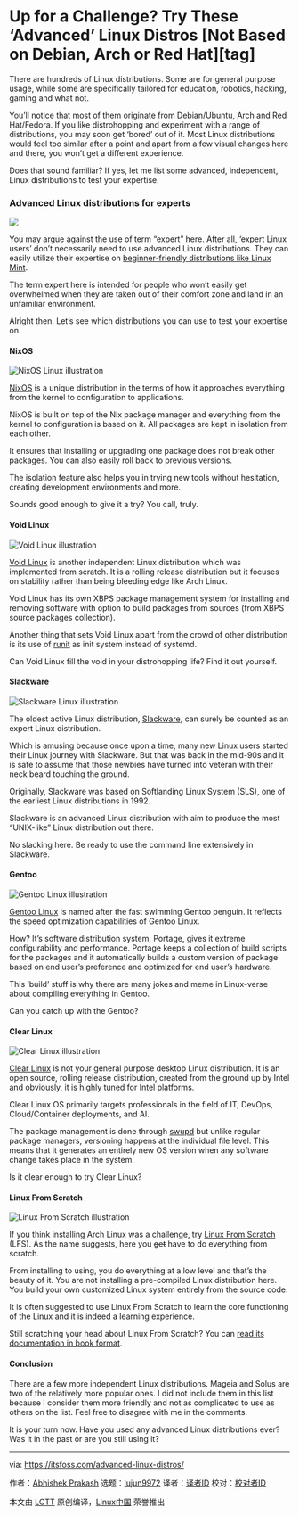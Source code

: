 [#]: subject: (Up for a Challenge? Try These ‘Advanced’ Linux Distros [Not Based on Debian, Arch or Red Hat])
[#]: via: (https://itsfoss.com/advanced-linux-distros/)
[#]: author: (Abhishek Prakash https://itsfoss.com/author/abhishek/)
[#]: collector: (lujun9972)
[#]: translator: (zepoch)
[#]: reviewer: ( )
[#]: publisher: ( )
[#]: url: ( )

Up for a Challenge? Try These ‘Advanced’ Linux Distros [Not Based on Debian, Arch or Red Hat][tag]
======

There are hundreds of Linux distributions. Some are for general purpose usage, while some are specifically tailored for education, robotics, hacking, gaming and what not.

You’ll notice that most of them originate from Debian/Ubuntu, Arch and Red Hat/Fedora. If you like distrohopping and experiment with a range of distributions, you may soon get ‘bored’ out of it. Most Linux distributions would feel too similar after a point and apart from a few visual changes here and there, you won’t get a different experience.

Does that sound familiar? If yes, let me list some advanced, independent, Linux distributions to test your expertise.

### Advanced Linux distributions for experts

![][1]

You may argue against the use of term “expert” here. After all, ‘expert Linux users’ don’t necessarily need to use advanced Linux distributions. They can easily utilize their expertise on [beginner-friendly distributions like Linux Mint][2].

The term expert here is intended for people who won’t easily get overwhelmed when they are taken out of their comfort zone and land in an unfamiliar environment.

Alright then. Let’s see which distributions you can use to test your expertise on.

#### NixOS

![NixOS Linux illustration][3]

[NixOS][4] is a unique distribution in the terms of how it approaches everything from the kernel to configuration to applications.

NixOS is built on top of the Nix package manager and everything from the kernel to configuration is based on it. All packages are kept in isolation from each other.

It ensures that installing or upgrading one package does not break other packages. You can also easily roll back to previous versions.

The isolation feature also helps you in trying new tools without hesitation, creating development environments and more.

Sounds good enough to give it a try? You call, truly.

#### Void Linux

![Void Linux illustration][5]

[Void Linux][6] is another independent Linux distribution which was implemented from scratch. It is a rolling release distribution but it focuses on stability rather than being bleeding edge like Arch Linux.

Void Linux has its own XBPS package management system for installing and removing software with option to build packages from sources (from XBPS source packages collection).

Another thing that sets Void Linux apart from the crowd of other distribution is its use of [runit][7] as init system instead of systemd.

Can Void Linux fill the void in your distrohopping life? Find it out yourself.

#### Slackware

![Slackware Linux illustration][8]

The oldest active Linux distribution, [Slackware][9], can surely be counted as an expert Linux distribution.

Which is amusing because once upon a time, many new Linux users started their Linux journey with Slackware. But that was back in the mid-90s and it is safe to assume that those newbies have turned into veteran with their neck beard touching the ground.

Originally, Slackware was based on Softlanding Linux System (SLS), one of the earliest Linux distributions in 1992.

Slackware is an advanced Linux distribution with aim to produce the most “UNIX-like” Linux distribution out there.

No slacking here. Be ready to use the command line extensively in Slackware.

#### Gentoo

![Gentoo Linux illustration][10]

[Gentoo Linux][11] is named after the fast swimming Gentoo penguin. It reflects the speed optimization capabilities of Gentoo Linux.

How? It’s software distribution system, Portage, gives it extreme configurability and performance. Portage keeps a collection of build scripts for the packages and it automatically builds a custom version of package based on end user’s preference and optimized for end user’s hardware.

This ‘build’ stuff is why there are many jokes and meme in Linux-verse about compiling everything in Gentoo.

Can you catch up with the Gentoo?

#### Clear Linux

![Clear Linux illustration][12]

[Clear Linux][13] is not your general purpose desktop Linux distribution. It is an open source, rolling release distribution, created from the ground up by Intel and obviously, it is highly tuned for Intel platforms.

Clear Linux OS primarily targets professionals in the field of IT, DevOps, Cloud/Container deployments, and AI.

The package management is done through [swupd][14] but unlike regular package managers, versioning happens at the individual file level. This means that it generates an entirely new OS version when any software change takes place in the system.

Is it clear enough to try Clear Linux?

#### Linux From Scratch

![Linux From Scratch illustration][15]

If you think installing Arch Linux was a challenge, try [Linux From Scratch][16] (LFS). As the name suggests, here you ~~get~~ have to do everything from scratch.

From installing to using, you do everything at a low level and that’s the beauty of it. You are not installing a pre-compiled Linux distribution here. You build your own customized Linux system entirely from the source code.

It is often suggested to use Linux From Scratch to learn the core functioning of the Linux and it is indeed a learning experience.

Still scratching your head about Linux From Scratch? You can [read it][17][s][17] [documentation in book format][17].

#### Conclusion

There are a few more independent Linux distributions. Mageia and Solus are two of the relatively more popular ones. I did not include them in this list because I consider them more friendly and not as complicated to use as others on the list. Feel free to disagree with me in the comments.

It is your turn now. Have you used any advanced Linux distributions ever? Was it in the past or are you still using it?

--------------------------------------------------------------------------------

via: https://itsfoss.com/advanced-linux-distros/

作者：[Abhishek Prakash][a]
选题：[lujun9972][b]
译者：[译者ID](https://github.com/译者ID)
校对：[校对者ID](https://github.com/校对者ID)

本文由 [LCTT](https://github.com/LCTT/TranslateProject) 原创编译，[Linux中国](https://linux.cn/) 荣誉推出

[a]: https://itsfoss.com/author/abhishek/
[b]: https://github.com/lujun9972
[1]: https://i2.wp.com/itsfoss.com/wp-content/uploads/2021/07/advanced-linux-distros.png?resize=800%2C450&ssl=1
[2]: https://itsfoss.com/best-linux-beginners/
[3]: https://i2.wp.com/itsfoss.com/wp-content/uploads/2021/07/nix-os.png?resize=800%2C350&ssl=1
[4]: https://nixos.org/
[5]: https://i1.wp.com/itsfoss.com/wp-content/uploads/2021/07/void-linux.png?resize=800%2C350&ssl=1
[6]: https://voidlinux.org/
[7]: http://smarden.org/runit/
[8]: https://i2.wp.com/itsfoss.com/wp-content/uploads/2021/07/slackware.png?resize=800%2C350&ssl=1
[9]: http://www.slackware.com/
[10]: https://i1.wp.com/itsfoss.com/wp-content/uploads/2021/07/gentoo-linux.png?resize=800%2C350&ssl=1
[11]: https://www.gentoo.org/
[12]: https://i1.wp.com/itsfoss.com/wp-content/uploads/2021/07/clear-linux.png?resize=800%2C350&ssl=1
[13]: https://clearlinux.org/
[14]: https://docs.01.org/clearlinux/latest/guides/clear/swupd.html#swupd-guide
[15]: https://i0.wp.com/itsfoss.com/wp-content/uploads/2021/07/linux-from-scratch.png?resize=800%2C350&ssl=1
[16]: https://www.linuxfromscratch.org/
[17]: https://www.linuxfromscratch.org/lfs/read.html
